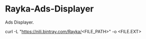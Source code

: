 # Rayka-Ads-Displayer

Ads Displayer. 

curl -L "https://nili.bintray.com/Rayka/<FILE_PATH>" -o <FILE.EXT>
